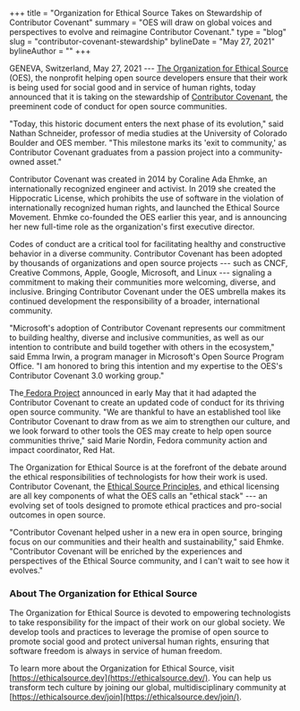 +++
title = "Organization for Ethical Source Takes on Stewardship of Contributor Covenant"
summary = "OES will draw on global voices and perspectives to evolve and reimagine Contributor Covenant."
type = "blog"
slug = "contributor-covenant-stewardship"
bylineDate = "May 27, 2021"
bylineAuthor = ""
+++

GENEVA, Switzerland, May 27, 2021 --- [The Organization for Ethical Source](https://ethicalsource.dev/) (OES), the nonprofit helping open source developers ensure that their work is being used for social good and in service of human rights, today announced that it is taking on the stewardship of [Contributor Covenant](https://www.contributor-covenant.org/), the preeminent code of conduct for open source communities.

"Today, this historic document enters the next phase of its evolution," said Nathan Schneider, professor of media studies at the University of Colorado Boulder and OES member. "This milestone marks its 'exit to community,' as Contributor Covenant graduates from a passion project into a community-owned asset."

Contributor Covenant was created in 2014 by Coraline Ada Ehmke, an internationally recognized engineer and activist. In 2019 she created the Hippocratic License, which prohibits the use of software in the violation of internationally recognized human rights, and launched the Ethical Source Movement. Ehmke co-founded the OES earlier this year, and is announcing her new full-time role as the organization's first executive director.

Codes of conduct are a critical tool for facilitating healthy and constructive behavior in a diverse community. Contributor Covenant has been adopted by thousands of organizations and open source projects --- such as CNCF, Creative Commons, Apple, Google, Microsoft, and Linux --- signaling a commitment to making their communities more welcoming, diverse, and inclusive. Bringing Contributor Covenant under the OES umbrella makes its continued development the responsibility of a broader, international community.

"Microsoft's adoption of Contributor Covenant represents our commitment to building healthy, diverse and inclusive communities, as well as our intention to contribute and build together with others in the ecosystem," said Emma Irwin, a program manager in Microsoft's Open Source Program Office. "I am honored to bring this intention and my expertise to the OES's Contributor Covenant 3.0 working group."

The[ Fedora Project](https://getfedora.org/) announced in early May that it had adapted the Contributor Covenant to create an updated code of conduct for its thriving open source community. "We are thankful to have an established tool like Contributor Covenant to draw from as we aim to strengthen our culture, and we look forward to other tools the OES may create to help open source communities thrive," said Marie Nordin, Fedora community action and impact coordinator, Red Hat.

The Organization for Ethical Source is at the forefront of the debate around the ethical responsibilities of technologists for how their work is used. Contributor Covenant, the [Ethical Source Principles](https://ethicalsource.dev/principles), and ethical licensing are all key components of what the OES calls an "ethical stack" --- an evolving set of tools designed to promote ethical practices and pro-social outcomes in open source.

"Contributor Covenant helped usher in a new era in open source, bringing focus on our communities and their health and sustainability," said Ehmke. "Contributor Covenant will be enriched by the experiences and perspectives of the Ethical Source community, and I can't wait to see how it evolves."

### About The Organization for Ethical Source

The Organization for Ethical Source is devoted to empowering technologists to take responsibility for the impact of their work on our global society. We develop tools and practices to leverage the promise of open source to promote social good and protect universal human rights, ensuring that software freedom is always in service of human freedom.

To learn more about the Organization for Ethical Source, visit [https://ethicalsource.dev](https://ethicalsource.dev/). You can help us transform tech culture by joining our global, multidisciplinary community at [https://ethicalsource.dev/join](https://ethicalsource.dev/join/).
